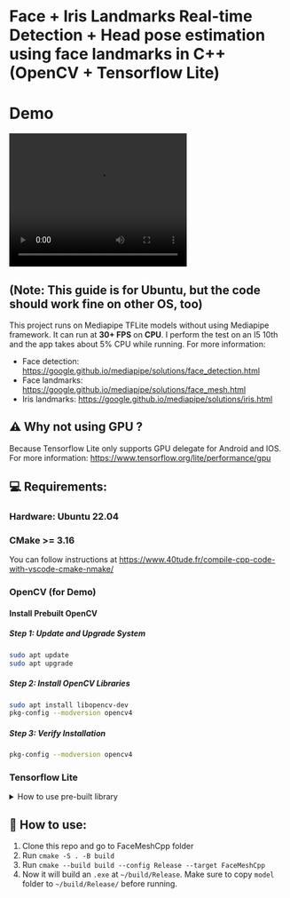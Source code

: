 ﻿# Face + Iris Landmarks Real-time Detection + Head pose estimation using face landmarks in C++ (OpenCV + Tensorflow Lite)
# Demo
<video width="320" height="240" controls>
  <source src="demo/First_Demo.mp4" type="video/mp4">
</video>

## (Note: This guide is for Ubuntu, but the code should work fine on other OS, too)

This project runs on Mediapipe TFLite models without using Mediapipe framework. It can run at **30+ FPS** on **CPU**. 
I perform the test on an I5 10th and the app takes about 5% CPU while running.
For more information:
* Face detection: https://google.github.io/mediapipe/solutions/face_detection.html
* Face landmarks: https://google.github.io/mediapipe/solutions/face_mesh.html
* Iris landmarks: https://google.github.io/mediapipe/solutions/iris.html

## :warning: Why not using GPU ?
Because Tensorflow Lite only supports GPU delegate for Android and IOS.
For more information: https://www.tensorflow.org/lite/performance/gpu

## :computer: Requirements:

### Hardware: Ubuntu 22.04

### CMake >= 3.16
You can follow instructions at https://www.40tude.fr/compile-cpp-code-with-vscode-cmake-nmake/

### OpenCV (for Demo)
#### Install Prebuilt OpenCV

##### Step 1: Update and Upgrade System
```bash
sudo apt update
sudo apt upgrade
```
##### Step 2: Install OpenCV Libraries
```bash
sudo apt install libopencv-dev
pkg-config --modversion opencv4
```
##### Step 3: Verify Installation
```bash
pkg-config --modversion opencv4
```
### Tensorflow Lite
<details>
  <summary>How to use pre-built library</summary>

1. Download and extract tensorflowlite.zip from https://github.com/shigure3011/mediapipe_face_iris_cpp/releases
2. Change `TFLite_PATH` in CMakeLists.txt
3. Add `TFLite_LIBS` to PATH 

</details>

## :key: How to use:
1. Clone this repo and go to FaceMeshCpp folder
2. Run `cmake -S . -B build`
3. Run `cmake --build build --config Release --target FaceMeshCpp`
4. Now it will build an `.exe` at `~/build/Release`. Make sure to copy `model` folder to `~/build/Release/` before running.
